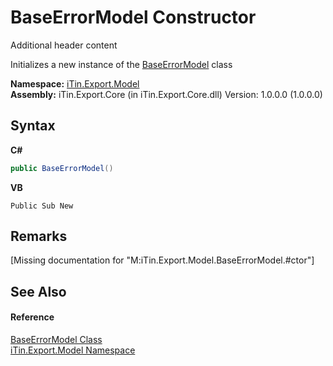 # BaseErrorModel Constructor 
Additional header content 

Initializes a new instance of the <a href="2b5dfb29-f0cf-8f2a-2a61-fada3b7b3896">BaseErrorModel</a> class

**Namespace:**&nbsp;<a href="ef57ffcc-e95e-b212-5a46-9aa6f5a3511f">iTin.Export.Model</a><br />**Assembly:**&nbsp;iTin.Export.Core (in iTin.Export.Core.dll) Version: 1.0.0.0 (1.0.0.0)

## Syntax

**C#**<br />
``` C#
public BaseErrorModel()
```

**VB**<br />
``` VB
Public Sub New
```


## Remarks
\[Missing <remarks> documentation for "M:iTin.Export.Model.BaseErrorModel.#ctor"\]

## See Also


#### Reference
<a href="2b5dfb29-f0cf-8f2a-2a61-fada3b7b3896">BaseErrorModel Class</a><br /><a href="ef57ffcc-e95e-b212-5a46-9aa6f5a3511f">iTin.Export.Model Namespace</a><br />